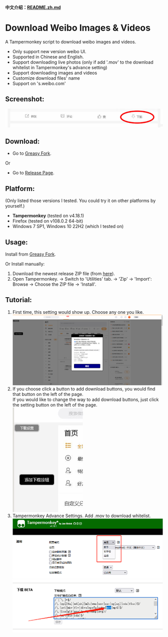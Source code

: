 **中文介绍：[README.zh.md](README.zh.md)**

# Download Weibo Images & Videos
A Tampermonkey script to download weibo images and videos.
- Only support new version weibo UI.
- Supported in Chinese and English.
- Support downloading live photos (only if add '.mov' to the download whitelist in Tampermonkey's advance setting)
- Support downloading images and videos
- Customize download files' name
- Support on 's.weibo.com'

## Screenshot:
![1.jpg](res/1.JPG?raw=true)

## Download:
- Go to [Greasy Fork](https://greasyfork.org/scripts/430877).

Or
- Go to [Release Page](https://github.com/owendswang/Download-Weibo-Images-Videos/releases).

## Platform:
(Only listed those versions I tested. You could try it on other platforms by yourself.)
- **Tampermonkey** (tested on v4.18.1)
- Firefox (tested on v108.0.2 64-bit)
- Windows 7 SP1, Windows 10 22H2 (which I tested on)

## Usage:
Install from [Greasy Fork](https://greasyfork.org/scripts/430877).

Or Install manually:
1. Download the newest release ZIP file (from [here](https://github.com/owendswang/Download-Weibo-Images-Videos/releases)).
2. Open Tampermonkey. -> Switch to 'Utilities' tab. -> 'Zip' -> 'Import': Browse -> Choose the ZIP file -> 'Install'.

## Tutorial:
1. First time, this setting would show up. Choose any one you like.\
   ![3.png](res/3.PNG?raw=true)
2. If you choose click a button to add download buttons, you would find that button on the left of the page.\
   If you would like to change the way to add download buttons, just click the setting button on the left of the page.\
   ![2.jpg](res/2.JPG?raw=true)
3. Tampermonkey Advance Settings. Add .mov to download whitelist.
   ![4.png](res/4.png?raw=true)
   ![5.png](res/5.png?raw=true)
